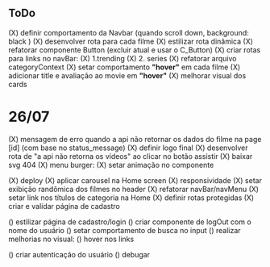 ## ToDo

(X) definir comportamento da Navbar (quando scroll down, background: black )
(X) desenvolver rota para cada filme
(X) estilizar rota dinâmica
(X) refatorar componente Button (excluir atual e usar o C_Button)
(X) criar rotas para links no navBar:
    (X) 1.trending
    (X) 2. series
(X) refatorar arquivo categoryContext
(X) setar comportamento **"hover"** em cada filme
(X) adicionar title e avaliação ao movie em **"hover"**
(X) melhorar visual dos cards

# 26/07
(X) mensagem de erro quando a api não retornar os dados do filme na page [id] (com base no status_message)
(X) definir logo final
(X) desenvolver rota de "a api não retorna os vídeos" ao clicar no botão assistir
(X) baixar svg 404
(X) menu burger:
    (X) setar animação no componente

(X) deploy
(X) aplicar carousel na Home screen
(X) responsividade
(X) setar exibição randômica dos filmes no header
(X) refatorar navBar/navMenu
(X) setar link nos títulos de categoria na Home
(X) definir rotas protegidas
(X) criar e validar página de cadastro

() estilizar página de cadastro/login
() criar componente de logOut com o nome do usuário
() setar comportamento de busca no input
() realizar melhorias no visual:
    () hover nos links

() criar autenticação do usuário
() debugar
